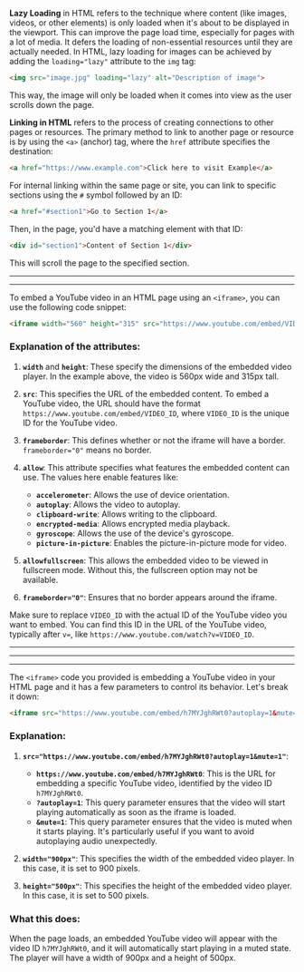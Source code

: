 **Lazy Loading** in HTML refers to the technique where content (like images, videos, or other elements) is only loaded when it's about to be displayed in the viewport. This can improve the page load time, especially for pages with a lot of media. It defers the loading of non-essential resources until they are actually needed. In HTML, lazy loading for images can be achieved by adding the `loading="lazy"` attribute to the `img` tag:

```html
<img src="image.jpg" loading="lazy" alt="Description of image">
```

This way, the image will only be loaded when it comes into view as the user scrolls down the page.

**Linking in HTML** refers to the process of creating connections to other pages or resources. The primary method to link to another page or resource is by using the `<a>` (anchor) tag, where the `href` attribute specifies the destination:

```html
<a href="https://www.example.com">Click here to visit Example</a>
```

For internal linking within the same page or site, you can link to specific sections using the `#` symbol followed by an ID:

```html
<a href="#section1">Go to Section 1</a>
```

Then, in the page, you'd have a matching element with that ID:

```html
<div id="section1">Content of Section 1</div>
```

This will scroll the page to the specified section.


---
---

To embed a YouTube video in an HTML page using an `<iframe>`, you can use the following code snippet:

```html
<iframe width="560" height="315" src="https://www.youtube.com/embed/VIDEO_ID" frameborder="0" allow="accelerometer; autoplay; clipboard-write; encrypted-media; gyroscope; picture-in-picture" allowfullscreen></iframe>
```

### Explanation of the attributes:

1. **`width`** and **`height`**: These specify the dimensions of the embedded video player. In the example above, the video is 560px wide and 315px tall.

2. **`src`**: This specifies the URL of the embedded content. To embed a YouTube video, the URL should have the format `https://www.youtube.com/embed/VIDEO_ID`, where `VIDEO_ID` is the unique ID for the YouTube video.

3. **`frameborder`**: This defines whether or not the iframe will have a border. `frameborder="0"` means no border.

4. **`allow`**: This attribute specifies what features the embedded content can use. The values here enable features like:
   - **`accelerometer`**: Allows the use of device orientation.
   - **`autoplay`**: Allows the video to autoplay.
   - **`clipboard-write`**: Allows writing to the clipboard.
   - **`encrypted-media`**: Allows encrypted media playback.
   - **`gyroscope`**: Allows the use of the device's gyroscope.
   - **`picture-in-picture`**: Enables the picture-in-picture mode for video.
   
5. **`allowfullscreen`**: This allows the embedded video to be viewed in fullscreen mode. Without this, the fullscreen option may not be available.

6. **`frameborder="0"`**: Ensures that no border appears around the iframe.

Make sure to replace `VIDEO_ID` with the actual ID of the YouTube video you want to embed. You can find this ID in the URL of the YouTube video, typically after `v=`, like `https://www.youtube.com/watch?v=VIDEO_ID`.


---
---
---

The `<iframe>` code you provided is embedding a YouTube video in your HTML page and it has a few parameters to control its behavior. Let's break it down:

```html
<iframe src="https://www.youtube.com/embed/h7MYJghRWt0?autoplay=1&mute=1" width="900px" height="500px"></iframe>
```

### Explanation:

1. **`src="https://www.youtube.com/embed/h7MYJghRWt0?autoplay=1&mute=1"`**:
   - **`https://www.youtube.com/embed/h7MYJghRWt0`**: This is the URL for embedding a specific YouTube video, identified by the video ID `h7MYJghRWt0`.
   - **`?autoplay=1`**: This query parameter ensures that the video will start playing automatically as soon as the iframe is loaded.
   - **`&mute=1`**: This query parameter ensures that the video is muted when it starts playing. It's particularly useful if you want to avoid autoplaying audio unexpectedly.

2. **`width="900px"`**: This specifies the width of the embedded video player. In this case, it is set to 900 pixels.

3. **`height="500px"`**: This specifies the height of the embedded video player. In this case, it is set to 500 pixels.

### What this does:
When the page loads, an embedded YouTube video will appear with the video ID `h7MYJghRWt0`, and it will automatically start playing in a muted state. The player will have a width of 900px and a height of 500px.
